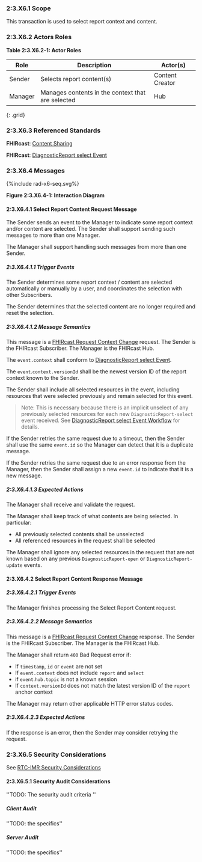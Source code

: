 ### 2:3.X6.1 Scope

This transaction is used to select report context and content.

### 2:3.X6.2 Actors Roles

**Table 2:3.X6.2-1: Actor Roles**

| Role | Description | Actor(s) |
|------|-------------|----------|
| Sender | Selects report content(s) | Content Creator |
| Manager | Manages contents in the context that are selected | Hub |
{: .grid}

### 2:3.X6.3 Referenced Standards

**FHIRcast**: [Content Sharing](https://build.fhir.org/ig/HL7/fhircast-docs/2-10-ContentSharing.html)

**FHIRcast**: [DiagnosticReport select Event](https://build.fhir.org/ig/HL7/fhircast-docs/3-6-4-diagnosticreport-select.html)

### 2:3.X6.4 Messages

<div>
{%include rad-x6-seq.svg%}
</div>

<div style="clear: left"/>

**Figure 2:3.X6.4-1: Interaction Diagram**

#### 2:3.X6.4.1 Select Report Content Request Message
The Sender sends an event to the Manager to indicate some report context and/or content are selected. The Sender shall support sending such messages to more than one Manager.

The Manager shall support handling such messages from more than one Sender. 

##### 2:3.X6.4.1.1 Trigger Events

The Sender determines some report context / content are selected automatically or manually by a user, and coordinates the selection with other Subscribers.

The Sender determines that the selected content are no longer required and reset the selection.

##### 2:3.X6.4.1.2 Message Semantics

This message is a [FHIRcast Request Context Change](https://build.fhir.org/ig/HL7/fhircast-docs/2-6-RequestContextChange.html#request-context-change-body) request. The Sender is the FHIRcast Subscriber. The Manager is the FHIRcast Hub.

The `event.context` shall conform to [DiagnosticReport select Event](https://build.fhir.org/ig/HL7/fhircast-docs/3-6-4-diagnosticreport-select.html).

The `event`.`context.versionId` shall be the newest version ID of the report context known to the Sender.

The Sender shall include all selected resources in the event, including resources that were selected previously and remain selected for this event.

> Note: This is necessary because there is an implicit unselect of any previously selected resources for each new `DiagnosticReport-select` event received. See [DiagnosticReport select Event Workflow](https://build.fhir.org/ig/HL7/fhircast-docs/3-6-4-diagnosticreport-select.html#workflow) for details.

If the Sender retries the same request due to a timeout, then the Sender shall use the same `event.id` so the Manager can detect that it is a duplicate message.

If the Sender retries the same request due to an error response from the Manager, then the Sender shall assign a new `event.id` to indicate that it is a new message.

##### 2:3.X6.4.1.3 Expected Actions

The Manager shall receive and validate the request.

The Manager shall keep track of what contents are being selected. In particular:
- All previously selected contents shall be unselected
- All referenced resources in the request shall be selected

The Manager shall ignore any selected resources in the request that are not known based on any previous `DiagnosticReport-open` or `DiagnosticReport-update` events.

#### 2:3.X6.4.2 Select Report Content Response Message

##### 2:3.X6.4.2.1 Trigger Events

The Manager finishes processing the Select Report Content request.

##### 2:3.X6.4.2.2 Message Semantics

This message is a [FHIRcast Request Context Change]() response. The Sender is the FHIRcast Subscriber. The Manager is the FHIRcast Hub.

The Manager shall return `400` Bad Request error if:
* If `timestamp`, `id` or `event` are not set
* If `event.context` does not include `report` and `select`
* if `event`.`hub.topic` is not a known session
* If `context.versionId` does not match the latest version ID of the `report` anchor context

The Manager may return other applicable HTTP error status codes.

##### 2:3.X6.4.2.3 Expected Actions

If the response is an error, then the Sender may consider retrying the request.

### 2:3.X6.5 Security Considerations

See [RTC-IMR Security Considerations](volume-1.html#1xx5-rtc-imr-security-considerations)

#### 2:3.X6.5.1 Security Audit Considerations

''TODO: The security audit criteria ''

##### Client Audit 

''TODO: the specifics''

##### Server Audit 

''TODO: the specifics''
